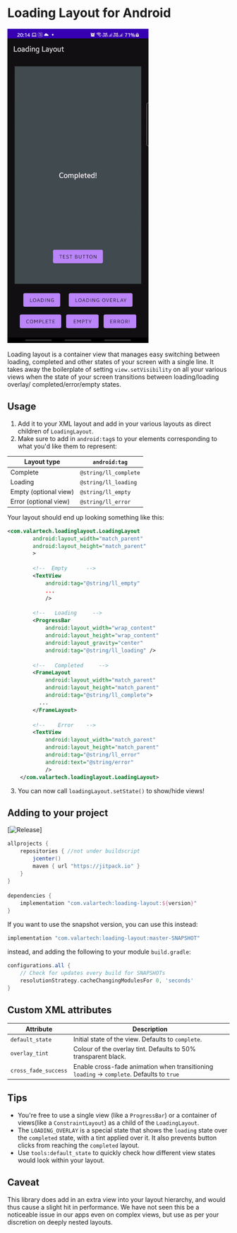 # Loading Layout for Android

![Loading layout example](gifs/example.gif)

Loading layout is a container view that manages easy switching between loading, completed and other
states of your screen with a single line. It takes away the boilerplate of setting `view.setVisibility`
on all your various views when the state of your screen transitions between loading/loading overlay/
completed/error/empty states.

## Usage

1. Add it to your XML layout and add in your various layouts as direct children of `LoadingLayout`.
2. Make sure to add in `android:tag`s to your elements corresponding to what you'd like them to represent:


Layout type | `android:tag`
------------ | -------------
Complete | `@string/ll_complete`
Loading | `@string/ll_loading`
Empty (optional view) | `@string/ll_empty`
Error (optional view) | `@string/ll_error`

Your layout should end up looking something like this: 

```xml
<com.valartech.loadinglayout.LoadingLayout
        android:layout_width="match_parent"
        android:layout_height="match_parent"
        >

        <!--  Empty      -->
        <TextView
            android:tag="@string/ll_empty"            
            ...
            />

        <!--   Loading     -->
        <ProgressBar
            android:layout_width="wrap_content"
            android:layout_height="wrap_content"
            android:layout_gravity="center"
            android:tag="@string/ll_loading" />

        <!--   Completed     -->
        <FrameLayout
            android:layout_width="match_parent"
            android:layout_height="match_parent"
            android:tag="@string/ll_complete">
          ...
        </FrameLayout>

        <!--    Error    -->
        <TextView
            android:layout_width="match_parent"
            android:layout_height="match_parent"
            android:tag="@string/ll_error"
            android:text="@string/error"
            />
    </com.valartech.loadinglayout.LoadingLayout>
```   

3. You can now call `loadingLayout.setState()` to show/hide views!  

## Adding to your project

[![Release](https://jitpack.io/v/com.valartech/loading-layout.svg)]

```groovy
allprojects {
    repositories { //not under buildscript
        jcenter()
        maven { url "https://jitpack.io" } 
    }
}

dependencies {
    implementation "com.valartech:loading-layout:${version}"
}
```


If you want to use the snapshot version, you can use this instead:
```groovy
implementation "com.valartech:loading-layout:master-SNAPSHOT"
```
instead, and adding the following to your module `build.gradle`:
```groovy
configurations.all {
    // Check for updates every build for SNAPSHOTs
    resolutionStrategy.cacheChangingModulesFor 0, 'seconds'
}
```

## Custom XML attributes

Attribute | Description
------------ | -------------
`default_state` | Initial state of the view. Defaults to `complete`.  
`overlay_tint` | Colour of the overlay tint. Defaults to 50% transparent black.  
`cross_fade_success` | Enable cross-fade animation when transitioning `loading` -> `complete`. Defaults to `true`  

## Tips 
- You're free to use a single view (like a `ProgressBar`) or a container of views(like a `ConstraintLayout`)
as a child of the `LoadingLayout`. 
- The `LOADING_OVERLAY` is a special state that shows the `loading` state over the `completed` state,
with a tint applied over it. It also prevents button clicks from reaching the `completed` layout.
- Use `tools:default_state` to quickly check how different view states would look within your layout.

## Caveat
This library does add in an extra view into your layout hierarchy, and would thus cause a slight hit 
in performance. We have not seen this be a noticeable issue in our apps even on complex views, but use
as per your discretion on deeply nested layouts.   
